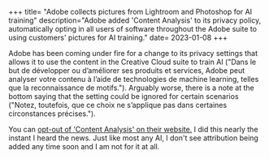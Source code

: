 +++
title= "Adobe collects pictures from Lightroom and Photoshop for AI training"
description="Adobe added 'Content Analysis' to its privacy policy, automatically opting in all users of software throughout the Adobe suite to using customers' pictures for AI training."
date= 2023-01-08
+++

Adobe has been coming under fire for a change to its privacy settings that allows it to use the content in the Creative Cloud suite to train AI ("Dans le but de développer ou d’améliorer ses produits et services, Adobe peut analyser votre contenu à l’aide de technologies de machine learning, telles que la reconnaissance de motifs."). Arguably worse, there is a note at the bottom saying that the setting could be ignored for certain scenarios ("Notez, toutefois, que ce choix ne s’applique pas dans certaines circonstances précises.").

You can [opt-out of 'Content Analysis' on their website.](https://account.adobe.com/privacy) I did this nearly the instant I heard the news. Just like most any AI, I don't see attribution being added any time soon and I am not for it at all. 
